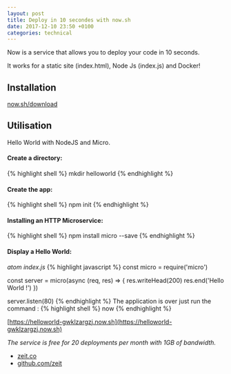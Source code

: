 ```yaml
---
layout: post
title: Deploy in 10 secondes with now.sh
date: 2017-12-10 23:50 +0100
categories: technical
---
```

Now is  a service that allows you to deploy your code in 10 seconds.

It works for a static site (index.html), Node Js (index.js) and Docker!

## Installation
[now.sh/download](https://now.sh/download)

## Utilisation
Hello World with NodeJS and Micro.

#### Create a directory:
{% highlight shell %}
  mkdir helloworld
{% endhighlight %}

#### Create the app:
{% highlight shell %}
  npm init
{% endhighlight %}

#### Installing an HTTP Microservice:
{% highlight shell %}
 npm install micro --save
{% endhighlight %}

#### Display a Hello World:

*atom index.js*
{% highlight javascript %}
  const micro = require('micro')

  const server = micro(async (req, res) => {
    res.writeHead(200)
    res.end('Hello World !')
  })

  server.listen(80)
{% endhighlight %}
The application is over just run the command :
{% highlight shell %}
  now
{% endhighlight %}

[https://helloworld-gwklzargzj.now.sh](https://helloworld-gwklzargzj.now.sh)

*The service is free for 20 deployments per month with 1GB of bandwidth.*

- [zeit.co](https://zeit.co)
- [github.com/zeit](https://github.com/zeit)
